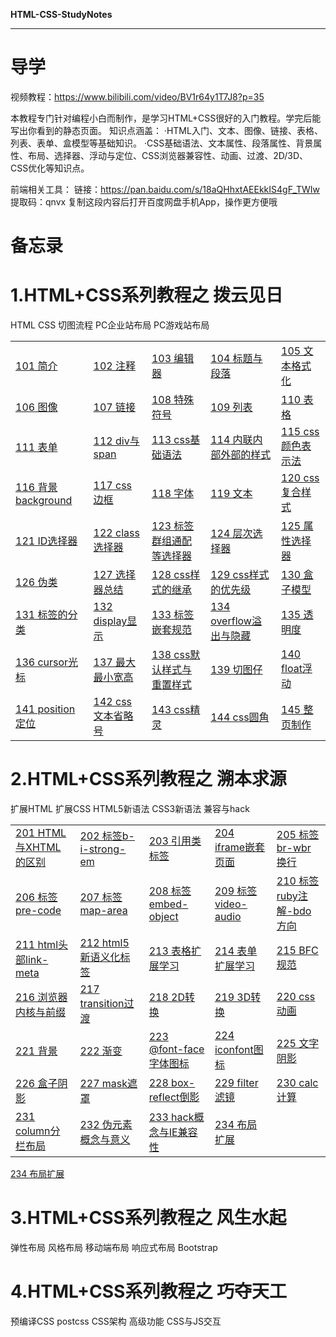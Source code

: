 **HTML-CSS-StudyNotes**

***

# 导学

视频教程：https://www.bilibili.com/video/BV1r64y1T7J8?p=35

本教程专门针对编程小白而制作，是学习HTML+CSS很好的入门教程。学完后能写出你看到的静态页面。
知识点涵盖：
·HTML入门、文本、图像、链接、表格、列表、表单、盒模型等基础知识。
·CSS基础语法、文本属性、段落属性、背景属性、布局、选择器、浮动与定位、CSS浏览器兼容性、动画、过渡、2D/3D、CSS优化等知识点。

前端相关工具：
链接：https://pan.baidu.com/s/18aQHhxtAEEkkIS4gF_TWIw 
提取码：qnvx 
复制这段内容后打开百度网盘手机App，操作更方便哦

# 备忘录



# 1.HTML+CSS系列教程之 拨云见日

HTML CSS 切图流程 PC企业站布局 PC游戏站布局

|                                                              |                                                              |                                                              |                                                              |                                                              |
| ------------------------------------------------------------ | ------------------------------------------------------------ | ------------------------------------------------------------ | ------------------------------------------------------------ | ------------------------------------------------------------ |
| <a href="01 HTML-CSS-切图-企业网站游戏网站\101 简介\101 简介.md">101 简介</a> | <a href="01 HTML-CSS-切图-企业网站游戏网站\102 注释\102 注释.md">102 注释</a> | <a href="01 HTML-CSS-切图-企业网站游戏网站\103 编辑器\103 编辑器.md">103 编辑器</a> | <a href="01 HTML-CSS-切图-企业网站游戏网站\104 标题与段落\104 标题与段落.md">104 标题与段落</a> | <a href="01 HTML-CSS-切图-企业网站游戏网站\105 文本格式化\105 文本格式化.md">105 文本格式化</a> |
| <a href="01 HTML-CSS-切图-企业网站游戏网站\106 图像\106 图像.md">106 图像</a> | <a href="01 HTML-CSS-切图-企业网站游戏网站\107 链接\107 链接.md">107 链接</a> | <a href="01 HTML-CSS-切图-企业网站游戏网站\108 特殊符号\108 特殊符号.md">108 特殊符号</a> | <a href="01 HTML-CSS-切图-企业网站游戏网站\109 列表\109 列表.md">109 列表</a> | <a href="01 HTML-CSS-切图-企业网站游戏网站\110 表格\110 表格.md">110 表格</a> |
| <a href="01 HTML-CSS-切图-企业网站游戏网站\111 表单\111 表单.md">111 表单</a> | <a href="01 HTML-CSS-切图-企业网站游戏网站\112 div与span\112 div与span.md">112 div与span</a> | <a href="01 HTML-CSS-切图-企业网站游戏网站\113 css基础语法\113 css基础语法.md">113 css基础语法</a> | <a href="01 HTML-CSS-切图-企业网站游戏网站\114 内联内部外部的样式\114 内联内部外部的样式.md">114 内联内部外部的样式</a> | <a href="01 HTML-CSS-切图-企业网站游戏网站\115 css颜色表示法\115 css颜色表示法.md">115 css颜色表示法</a> |
| <a href="01 HTML-CSS-切图-企业网站游戏网站\116 背景background\116 背景background.md">116 背景background</a> | <a href="01 HTML-CSS-切图-企业网站游戏网站\117 css边框\117 css边框.md">117 css边框</a> | <a href="01 HTML-CSS-切图-企业网站游戏网站\118 字体\118 字体.md">118 字体</a> | <a href="01 HTML-CSS-切图-企业网站游戏网站\119 文本\119 文本.md">119 文本</a> | <a href="01 HTML-CSS-切图-企业网站游戏网站\120 css复合样式\120 css复合样式.md">120 css复合样式</a> |
| <a href="01 HTML-CSS-切图-企业网站游戏网站\121 ID选择器\121 ID选择器.md">121 ID选择器</a> | <a href="01 HTML-CSS-切图-企业网站游戏网站\122 class选择器\122 class选择器.md">122 class选择器</a> | <a href="01 HTML-CSS-切图-企业网站游戏网站\123 标签群组通配等选择器\123 标签群组通配等选择器.md">123 标签群组通配等选择器</a> | <a href="01 HTML-CSS-切图-企业网站游戏网站\124 层次选择器\124 层次选择器.md">124 层次选择器</a> | <a href="01 HTML-CSS-切图-企业网站游戏网站\125 属性选择器\125 属性选择器.md">125 属性选择器</a> |
| <a href="01 HTML-CSS-切图-企业网站游戏网站\126 伪类\126 伪类.md">126 伪类</a> | <a href="01 HTML-CSS-切图-企业网站游戏网站\127 选择器总结\127 选择器总结.md">127 选择器总结</a> | <a href="01 HTML-CSS-切图-企业网站游戏网站\128 css样式的继承\128 css样式的继承.md">128 css样式的继承</a> | <a href="01 HTML-CSS-切图-企业网站游戏网站\129 css样式的优先级\129 css样式的优先级.md">129 css样式的优先级</a> | <a href="01 HTML-CSS-切图-企业网站游戏网站\130 盒子模型\130 盒子模型.md">130 盒子模型</a> |
| <a href="01 HTML-CSS-切图-企业网站游戏网站\131 标签的分类\131 标签的分类.md">131 标签的分类</a> | <a href="01 HTML-CSS-切图-企业网站游戏网站\132 display显示\132 display显示.md">132 display显示</a> | <a href="01 HTML-CSS-切图-企业网站游戏网站\133 标签嵌套规范\133 标签嵌套规范.md">133 标签嵌套规范</a> | <a href="01 HTML-CSS-切图-企业网站游戏网站\134 overflow溢出与隐藏\134 overflow溢出与隐藏.md">134 overflow溢出与隐藏</a> | <a href="01 HTML-CSS-切图-企业网站游戏网站\135 透明度\135 透明度.md">135 透明度</a> |
| <a href="01 HTML-CSS-切图-企业网站游戏网站\136 cursor光标\136 cursor光标.md">136 cursor光标</a> | <a href="01 HTML-CSS-切图-企业网站游戏网站\137 最大最小宽高\137 最大最小宽高.md">137 最大最小宽高</a> | <a href="01 HTML-CSS-切图-企业网站游戏网站\138 css默认样式与重置样式\138 css默认样式与重置样式.md">138 css默认样式与重置样式</a> | <a href="01 HTML-CSS-切图-企业网站游戏网站\139 切图仔\139 切图仔.md">139 切图仔</a> | <a href="01 HTML-CSS-切图-企业网站游戏网站\140 float浮动\140 float浮动.md">140 float浮动</a> |
| <a href="01 HTML-CSS-切图-企业网站游戏网站\141 position定位\141 position定位.md">141 position定位</a> | <a href="01 HTML-CSS-切图-企业网站游戏网站\142 css文本省略号\142 css文本省略号.md">142 css文本省略号</a> | <a href="01 HTML-CSS-切图-企业网站游戏网站\143 css精灵\143 css精灵.md">143 css精灵</a> | <a href="01 HTML-CSS-切图-企业网站游戏网站\144 css圆角\144 css圆角.md">144 css圆角</a> | <a href="01 HTML-CSS-切图-企业网站游戏网站\145 整页制作\145 整页制作.md">145 整页制作</a> |



# 2.HTML+CSS系列教程之 溯本求源

扩展HTML 扩展CSS HTML5新语法 CSS3新语法 兼容与hack

|                                                              |                                                              |                                                              |                                                              |                                                              |
| ------------------------------------------------------------ | ------------------------------------------------------------ | ------------------------------------------------------------ | ------------------------------------------------------------ | ------------------------------------------------------------ |
| <a href="02 扩展HTMLCSS-HTML5CSS3-兼容与hack\201 HTML与XHTML的区别\201 HTML与XHTML的区别.md">201 HTML与XHTML的区别</a> | <a href="02 扩展HTMLCSS-HTML5CSS3-兼容与hack\202 标签b-i-strong-em\202 标签b-i-strong-em.md">202 标签b-i-strong-em</a> | <a href="02 扩展HTMLCSS-HTML5CSS3-兼容与hack\203 引用类标签\203 引用类标签.md">203 引用类标签</a> | <a href="02 扩展HTMLCSS-HTML5CSS3-兼容与hack\204 iframe嵌套页面\204 iframe嵌套页面.md">204 iframe嵌套页面</a> | <a href="02 扩展HTMLCSS-HTML5CSS3-兼容与hack\205 标签br-wbr换行\205 标签br-wbr换行.md">205 标签br-wbr换行</a> |
| <a href="02 扩展HTMLCSS-HTML5CSS3-兼容与hack\206 标签pre-code\206 标签pre-code.md">206 标签pre-code</a> | <a href="02 扩展HTMLCSS-HTML5CSS3-兼容与hack\207 标签map-area\207 标签map-area.md">207 标签map-area</a> | <a href="02 扩展HTMLCSS-HTML5CSS3-兼容与hack\208 标签embed-object\208 标签embed-object.md">208 标签embed-object</a> | <a href="02 扩展HTMLCSS-HTML5CSS3-兼容与hack\209 标签video-audio\209 标签video-audio.md">209 标签video-audio</a> | <a href="02 扩展HTMLCSS-HTML5CSS3-兼容与hack\210 标签ruby注解-bdo方向\210 标签ruby注解-bdo方向.md">210 标签ruby注解-bdo方向</a> |
| <a href="02 扩展HTMLCSS-HTML5CSS3-兼容与hack\211 html头部link-meta\211 html头部link-meta.md">211 html头部link-meta</a> | <a href="02 扩展HTMLCSS-HTML5CSS3-兼容与hack\212 html5新语义化标签\212 html5新语义化标签.md">212 html5新语义化标签</a> | <a href="02 扩展HTMLCSS-HTML5CSS3-兼容与hack\213 表格扩展学习\213 表格扩展学习.md">213 表格扩展学习</a> | <a href="02 扩展HTMLCSS-HTML5CSS3-兼容与hack\214 表单扩展学习\214 表单扩展学习.md">214 表单扩展学习</a> | <a href="02 扩展HTMLCSS-HTML5CSS3-兼容与hack\215 BFC规范\215 BFC规范.md">215 BFC规范</a> |
| <a href="02 扩展HTMLCSS-HTML5CSS3-兼容与hack\216 浏览器内核与前缀\216 浏览器内核与前缀.md">216 浏览器内核与前缀</a> | <a href="02 扩展HTMLCSS-HTML5CSS3-兼容与hack\217 transition过渡\217 transition过渡.md">217 transition过渡</a> | <a href="02 扩展HTMLCSS-HTML5CSS3-兼容与hack\218 2D转换\218 2D转换.md">218 2D转换</a> | <a href="02 扩展HTMLCSS-HTML5CSS3-兼容与hack\219 3D转换\219 3D转换.md">219 3D转换</a> | <a href="02 扩展HTMLCSS-HTML5CSS3-兼容与hack\220 css动画\220 css动画.md">220 css动画</a> |
| <a href="02 扩展HTMLCSS-HTML5CSS3-兼容与hack\221 背景\221 背景.md">221 背景</a> | <a href="02 扩展HTMLCSS-HTML5CSS3-兼容与hack\222 渐变\222 渐变.md">222 渐变</a> | <a href="02 扩展HTMLCSS-HTML5CSS3-兼容与hack\223 @font-face字体图标\223 @font-face字体图标.md">223 @font-face字体图标</a> | <a href="02 扩展HTMLCSS-HTML5CSS3-兼容与hack\224 iconfont图标\224 iconfont图标.md">224 iconfont图标</a> | <a href="02 扩展HTMLCSS-HTML5CSS3-兼容与hack\225 文字阴影\225 文字阴影.md">225 文字阴影</a> |
| <a href="02 扩展HTMLCSS-HTML5CSS3-兼容与hack\226 盒子阴影\226 盒子阴影.md">226 盒子阴影</a> | <a href="02 扩展HTMLCSS-HTML5CSS3-兼容与hack\227 mask遮罩\227 mask遮罩.md">227 mask遮罩</a> | <a href="02 扩展HTMLCSS-HTML5CSS3-兼容与hack\228 box-reflect倒影\228 box-reflect倒影.md">228 box-reflect倒影</a> | <a href="02 扩展HTMLCSS-HTML5CSS3-兼容与hack\229 filter滤镜\229 filter滤镜.md">229 filter滤镜</a> | <a href="02 扩展HTMLCSS-HTML5CSS3-兼容与hack\230 calc计算\230 calc计算.md">230 calc计算</a> |
| <a href="02 扩展HTMLCSS-HTML5CSS3-兼容与hack\231 column分栏布局\231 column分栏布局.md">231 column分栏布局</a> | <a href="02 扩展HTMLCSS-HTML5CSS3-兼容与hack\232 伪元素概念与意义\232 伪元素概念与意义.md">232 伪元素概念与意义</a> | <a href="02 扩展HTMLCSS-HTML5CSS3-兼容与hack\233 hack概念与IE兼容性\233 hack概念与IE兼容性.md">233 hack概念与IE兼容性</a> | <a href="02 扩展HTMLCSS-HTML5CSS3-兼容与hack\234 布局扩展\234 布局扩展.md">234 布局扩展</a> |                                                              |

<a href="02 扩展HTMLCSS-HTML5CSS3-兼容与hack\234 布局扩展\234 布局扩展.md">234 布局扩展</a>



# 3.HTML+CSS系列教程之 风生水起

弹性布局 风格布局 移动端布局 响应式布局 Bootstrap



# 4.HTML+CSS系列教程之 巧夺天工

预编译CSS postcss CSS架构 高级功能 CSS与JS交互



